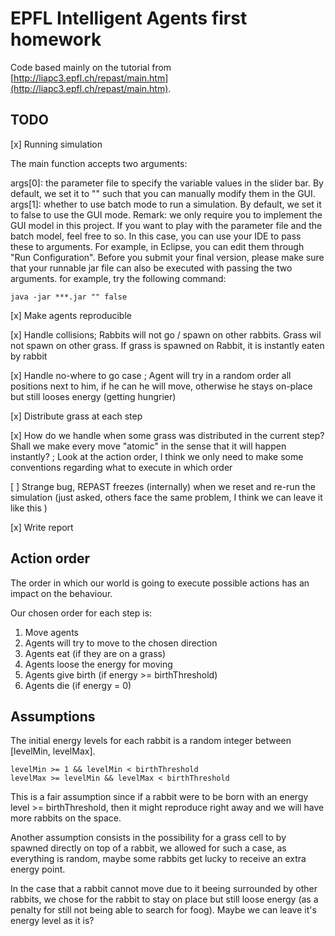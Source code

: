 # EPFL Intelligent Agents first homework

Code based mainly on the tutorial from [http://liapc3.epfl.ch/repast/main.htm](http://liapc3.epfl.ch/repast/main.htm).

## TODO

[x] Running simulation

The main function accepts two arguments:

args[0]: the parameter file to specify the variable values in the slider bar. By default, we set it to "" such that you can manually modify them in the GUI.
args[1]: whether to use batch mode to run a simulation. By default, we set it to false to use the GUI mode.
Remark: we only require you to implement the GUI model in this project. If you want to play with the parameter file and the batch model, feel free to so. In this case, you can use your IDE to pass these to arguments. For example, in Eclipse, you can edit them through "Run Configuration". 
Before you submit your final version, please make sure that your runnable jar file can also be executed with passing the two arguments. for example, try the following command:
```
java -jar ***.jar "" false
```

[x] Make agents reproducible

[x] Handle collisions; Rabbits will not go / spawn on other rabbits. Grass wil not spawn on other grass. If grass is spawned on Rabbit, it is instantly eaten by rabbit

[x] Handle no-where to go case ; Agent will try in a random order all positions next to him, if he can he will move, otherwise he stays on-place but still looses energy (getting hungrier)

[x] Distribute grass at each step

[x] How do we handle when some grass was distributed in the current step? Shall we make every move "atomic" in the sense that it will happen instantly? ; Look at the action order, I think we only need to make some conventions regarding what to execute in which order

[ ] Strange bug, REPAST freezes (internally) when we reset and re-run the simulation (just asked, others face the same problem, I think we can leave it like this )

[x] Write report


## Action order
The order in which our world is going to execute possible actions has an impact on the behaviour.

Our chosen order for each step is:
  1. Move agents
  2. Agents will try to move to the chosen direction
  3. Agents eat (if they are on a grass)
  4. Agents loose the energy for moving
  5. Agents give birth (if energy >= birthThreshold)
  6. Agents die (if energy = 0) 

## Assumptions

The initial energy levels for each rabbit is a random integer between [levelMin, levelMax]. 
```
levelMin >= 1 && levelMin < birthThreshold
levelMax >= levelMin && levelMax < birthThreshold
```

This is a fair assumption since if a rabbit were to be born with an energy level >= birthThreshold, then it might reproduce right away and we will have more rabbits on the space.

Another assumption consists in the possibility for a grass cell to by spawned directly on top of a rabbit, we allowed for such a case, as everything is random, maybe some rabbits get lucky to receive an extra energy point.

In the case that a rabbit cannot move due to it beeing surrounded by other rabbits, we chose for the rabbit to stay on place but still loose energy (as a penalty for still not being able to search for foog). Maybe we can leave it's energy level as it is?
